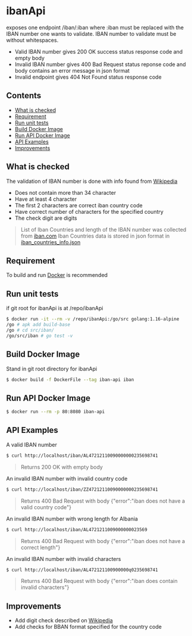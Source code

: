 # ibanApi
exposes one endpoint /iban/:iban where :iban must be replaced with the IBAN number one wants to validate. IBAN number to validate must be without whitespaces.
- Valid IBAN number gives 200 OK success status response code and empty body
- Invalid IBAN number gives 400 Bad Request status reponse code and body contains an error message in json format
- Invalid endpoint gives 404 Not Found status response code

## Contents
- [What is checked]("what-is-checked)
- [Requirement](#requirement)
- [Run unit tests](#run-unit-tests)
- [Build Docker Image](#build-docker-image)
- [Run API Docker Image](#run-api-with-Docker)
- [API Examples](#api-examples)
- [Improvements](#improvements)

## What is checked
The validation of IBAN number is done with info found from [Wikipedia](https://en.wikipedia.org/wiki/International_Bank_Account_Number#Algorithms)
- Does not contain more than 34 character
- Have at least 4 character
- The first 2 characters are correct iban country code
- Have correct number of characters for the specified country
- The check digit are digits
> List of Iban Countries and length of the IBAN number was collected from [iban.com](https://www.iban.com/structure)
> Iban Countries data is stored in json format in [iban_countries_info.json](iban/iban_countries_info.json)

## Requirement
To build and run [Docker](https://docs.docker.com/get-docker/) is recommended

## Run unit tests
if git root for ibanApi is at /repo/ibanApi
```sh
$ docker run -it --rm -v /repo/ibanApi:/go/src golang:1.16-alpine
/go # apk add build-base
/go # cd src/iban/
/go/src/iban # go test -v
```

## Build Docker Image
Stand in git root directory for ibanApi
```sh
$ docker build -f DockerFile --tag iban-api iban
```

## Run API Docker Image
```sh
$ docker run --rm -p 80:8080 iban-api
```

## API Examples
A valid IBAN number
```sh
$ curl http://localhost/iban/AL47212110090000000235698741
```
> Returns 200 OK with empty body

An invalid IBAN number with invalid country code
```sh
$ curl http://localhost/iban/ZZ47212110090000000235698741
```
> Returns 400 Bad Request with body {"error":"iban does not have a valid country code"}

An invalid IBAN number with wrong length for Albania
```sh
$ curl http://localhost/iban/AL4721211009000000023569
```
> Returns 400 Bad Request with body {"error":"iban does not have a correct length"}

An invalid IBAN number with invalid characters
```sh
$ curl http://localhost/iban/AL472121100900000q0235698741
```
> Returns 400 Bad Request with body {"error":"iban does contain invalid characters"}

## Improvements
- Add digit check described on [Wikipedia](https://en.wikipedia.org/wiki/International_Bank_Account_Number#Algorithms)
- Add checks for BBAN format specified for the country code